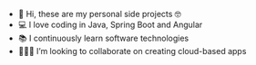 - 👋 Hi, these are my personal side projects 🤓
- 💻 I love coding in Java, Spring Boot and Angular
- 📚 I continuously learn software technologies
- 🧑‍🤝‍🧑 I’m looking to collaborate on creating cloud-based apps
